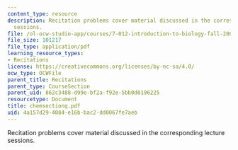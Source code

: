 ```yaml
---
content_type: resource
description: Recitation problems cover material discussed in the corresponding lecture
  sessions.
file: /ol-ocw-studio-app/courses/7-012-introduction-to-biology-fall-2004/4a157d294084e16bbac2dd0067fe7aeb_chemsectionq.pdf
file_size: 101217
file_type: application/pdf
learning_resource_types:
- Recitations
license: https://creativecommons.org/licenses/by-nc-sa/4.0/
ocw_type: OCWFile
parent_title: Recitations
parent_type: CourseSection
parent_uid: 862c3488-d99e-bf2a-f92e-5bb0d0196225
resourcetype: Document
title: chemsectionq.pdf
uid: 4a157d29-4084-e16b-bac2-dd0067fe7aeb
---
```

Recitation problems cover material discussed in the corresponding lecture sessions.